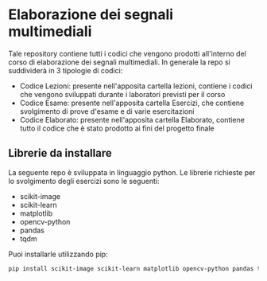 # Elaborazione dei segnali multimediali
Tale repository contiene tutti i codici che vengono prodotti all'interno del corso di elaborazione dei segnali multimediali. In generale la repo si suddividerà in 3 tipologie di codici:
- Codice Lezioni: presente nell'apposita cartella lezioni, contiene i codici che vengono sviluppati durante i laboratori previsti per il corso
- Codice Esame: presente nell'apposita cartella Esercizi, che contiene svolgimento di prove d'esame e di varie esercitazioni
- Codice Elaborato: presente nell'apposita cartella Elaborato, contiene tutto il codice che è stato prodotto ai fini del progetto finale

## Librerie da installare
La seguente repo è sviluppata in linguaggio python. Le librerie richieste per lo svolgimento degli esercizi sono le seguenti:
- scikit-image
- scikit-learn
- matplotlib
- opencv-python
- pandas
- tqdm

Puoi installarle utilizzando pip:

```bash
pip install scikit-image scikit-learn matplotlib opencv-python pandas tqdm
